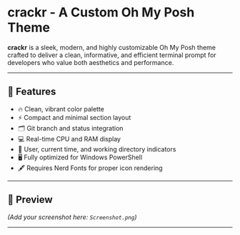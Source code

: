 # crackr - A Custom Oh My Posh Theme

**crackr** is a sleek, modern, and highly customizable Oh My Posh theme crafted to deliver a clean, informative, and efficient terminal prompt for developers who value both aesthetics and performance.

---

## 🎨 Features
- 🔥 Clean, vibrant color palette
- ⚡️ Compact and minimal section layout
- 🗂️ Git branch and status integration
- 💻 Real-time CPU and RAM display
- 👤 User, current time, and working directory indicators
- 🖥️ Fully optimized for Windows PowerShell
- 🖋️ Requires Nerd Fonts for proper icon rendering

---

## 🚀 Preview
*(Add your screenshot here: `Screenshot.png`)*

---



